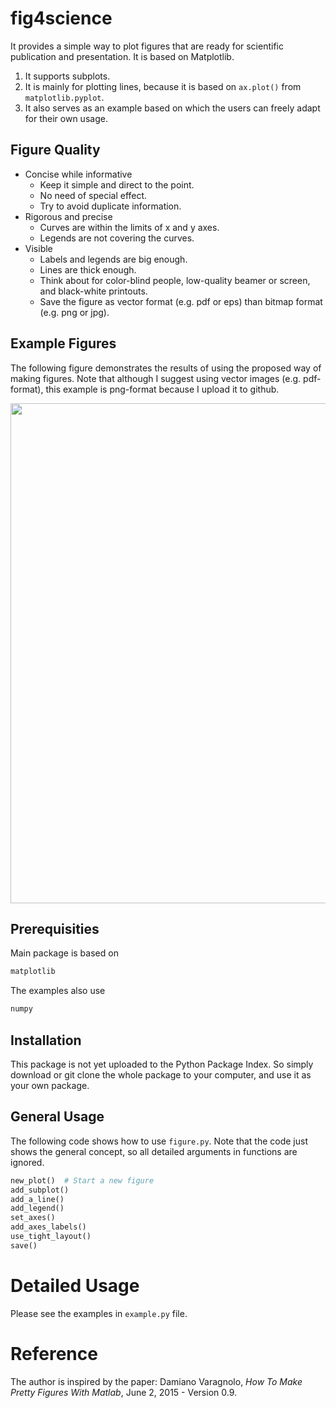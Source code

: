 # fig4science
It provides a simple way to plot figures that are ready for scientific publication and presentation. It is based on Matplotlib.

1. It supports subplots.
2. It is mainly for plotting lines, because it is based on `ax.plot()` from `matplotlib.pyplot`.
3. It also serves as an example based on which the users can freely adapt for their own usage.

## Figure Quality

* Concise while informative
    * Keep it simple and direct to the point.
    * No need of special effect.
    * Try to avoid duplicate information.
* Rigorous and precise
    * Curves are within the limits of x and y axes.
    * Legends are not covering the curves.
* Visible
    * Labels and legends are big enough.
    * Lines are thick enough.
    * Think about for color-blind people, low-quality beamer or screen, and black-white printouts.
    * Save the figure as vector format (e.g. pdf or eps) than bitmap format (e.g. png or jpg).
    
## Example Figures
The following figure demonstrates the results of using the proposed way of making figures. Note that although I suggest using vector images (e.g. pdf-format), this example is png-format because I upload it to github.

<img src="https://github.com/leiwuinfo/fig4science/blob/example_images/screenshots/paper.png" width="800"/>

## Prerequisities
Main package is based on 
```python
matplotlib
```

The examples also use
```python
numpy
```


## Installation
This package is not yet uploaded to the Python Package Index. So simply download or git clone the whole package to your computer,
and use it as your own package. 


## General Usage
The following code shows how to use `figure.py`. Note that the code just shows the general concept, so all detailed arguments in functions are ignored.
```python
new_plot()  # Start a new figure
add_subplot()
add_a_line()
add_legend()
set_axes()
add_axes_labels()
use_tight_layout()
save()
```

# Detailed Usage
Please see the examples in `example.py` file.

# Reference
The author is inspired by the paper: Damiano Varagnolo, _How To Make Pretty Figures With Matlab_, June 2, 2015 - Version 0.9.
